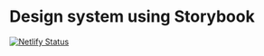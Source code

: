 # Design system using Storybook

[![Netlify Status](https://api.netlify.com/api/v1/badges/63ea9d78-aaca-40fc-afaf-cb0040f67c5c/deploy-status)](https://app.netlify.com/sites/rcomps/deploys)
